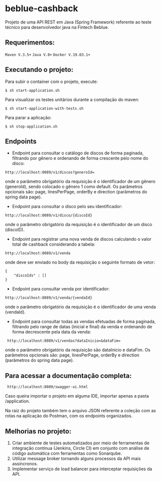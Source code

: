 # beblue-cashback
Projeto de uma API REST em Java (Spring Framework) referente ao teste técnico para desenvolvedor java na Fintech Beblue.

## Requerimentos:
  
  ```Maven V.3.5+```
  ```Java V.8+```
  ```Docker V.19.03.1+```

## Executando o projeto:

Para subir o container com o projeto, execute: 

`$ sh start-application.sh`

Para visualizar os testes unitários durante a compilação do maven:

`$ sh start-application-with-tests.sh`

Para parar a aplicação:

`$ sh stop-application.sh`

## Endpoints

 - Endpoint para consultar o catálogo de discos de forma paginada, filtrando por gênero e ordenando de forma crescente pelo nome do disco:
```
http://localhost:8089/v1/discos?generoId=
```
onde o parâmetro obrigatório da requisição é o identificador de um gênero (generoId), sendo colocado o gênero 1 como default. Os parâmetros opcionais são: page, linesPerPage, orderBy e direction (parâmetros do spring data page).
  
  - Endpoint para consultar o disco pelo seu identificador:
```
http://localhost:8089/v1/disco/{discoId}
```  
onde o parâmetro obrigatório da requisição é o identificador de um disco (discoID).   

  - Endpoint para registrar uma nova venda de discos calculando o valor total de cashback considerando a tabela:
```
http://localhost:8089/v1/venda
```  
onde deve ser enviado no body da requisição o seguinte formato de vetor:

```
{
	"discoIds" : []
}
```

  - Endpoint para consultar venda por identificador:
```
http://localhost:8089/v1/venda/{vendaId}
```    
onde o parâmetro obrigatório da requisição é o identificador de uma venda (vendaId).   
  
  - Endpoint para consultar todas as vendas efetuadas de forma paginada, filtrando pelo range de datas (inicial e final) da venda e ordenando de forma decrescente pela data da venda:
``` 
 http://localhost:8089/v1/vendas?dataInicio=&dataFim=
```   
onde o parâmetro obrigatório da requisição são dataInicio e dataFim. Os parâmetros opcionais são: page, linesPerPage, orderBy e direction (parâmetros do spring data page).

## Para acessar a documentação completa:

``` 
 http://localhost:8089/swagger-ui.html
```   

Caso queira importar o projeto em alguma IDE, importar apenas a pasta /application.

Na raiz do projeto também tem o arquivo JSON referente a coleção com as rotas na aplicação do Postman, com os endpoints organizados.

## Melhorias no projeto:

1. Criar ambiente de testes automatizados por meio de ferramentas de integração contínua (Jenkins, Circle CI) em conjunto com análise de código automática com ferramentas como Sonarqube.
2. Utilizar message broker tornando alguns processos da API mais assíncronos.
3. Implementar serviço de load balancer para interceptar requisições da API.
